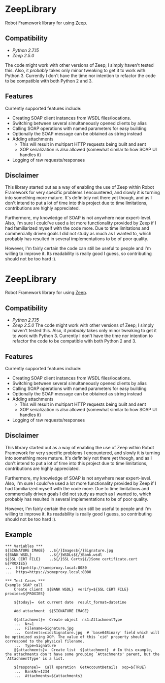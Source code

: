 # ZeepLibrary
Robot Framework library for using [Zeep](https://python-zeep.readthedocs.io/en/master).

## Compatibility
- _Python 2.7.15_
- _Zeep 2.5.0_

The code might work with other versions of Zeep; I simply haven't tested this. Also, it _probably_ takes only minor tweaking to get it to work with Python 3. Currently I don't have the time nor intention to refactor the code to be compatible with both Python 2 and 3.

## Features
Currently supported features include:
- Creating SOAP client instances from WSDL files/locations.
- Switching between several simultaneously opened clients by alias
- Calling SOAP operations with named parameters for easy building
- Optionally the SOAP message can be obtained as string instead
- Adding attachments
  - This will result in multipart HTTP requests being built and sent
  - XOP serialization is also allowed (somewhat similar to how SOAP UI handles it)
- Logging of raw requests/responses

## Disclaimer
This library started out as a way of enabling the use of Zeep within Robot Framework for very specific problems I encountered, and slowly it is turning into something more mature. It's definitely not there yet though, and as I don't intend to put a lot of time into this project due to time limitations, contributions are highly appreciated.

Furthermore, my knowledge of SOAP is not anywhere near expert-level. Also, I'm sure I could've used a lot more functionality provided by Zeep if I had familiarized myself with the code more. Due to time limitations and commercially driven goals I did not study as much as I wanted to, which probably has resulted in several implementations to be of poor quality.

However, I'm fairly certain the code can still be useful to people and I'm willing to improve it. Its readability is really good I guess, so contributing should not be too hard :).

# ZeepLibrary
Robot Framework library for using [Zeep](https://python-zeep.readthedocs.io/en/master).

## Compatibility
- _Python 2.7.15_
- _Zeep 2.5.0_
The code might work with other versions of Zeep; I simply haven't tested this. Also, it _probably_ takes only minor tweaking to get it to work with Python 3. Currently I don't have the time nor intention to refactor the code to be compatible with both Python 2 and 3.

## Features
Currently supported features include:
- Creating SOAP client instances from WSDL files/locations.
- Switching between several simultaneously opened clients by alias
- Calling SOAP operations with named parameters for easy building
- Optionally the SOAP message can be obtained as string instead
- Adding attachments
  - This will result in multipart HTTP requests being built and sent
  - XOP serialization is also allowed (somewhat similar to how SOAP UI handles it)
- Logging of raw requests/responses

## Disclaimer
This library started out as a way of enabling the use of Zeep within Robot Framework for very specific problems I encountered, and slowly it is turning into something more mature. It's definitely not there yet though, and as I don't intend to put a lot of time into this project due to time limitations, contributions are highly appreciated.

Furthermore, my knowledge of SOAP is not anywhere near expert-level. Also, I'm sure I could've used a lot more functionality provided by Zeep if I had familiarized myself with the code more. Due to time limitations and commercially driven goals I did not study as much as I wanted to, which probably has resulted in several implementations to be of poor quality.

However, I'm fairly certain the code can still be useful to people and I'm willing to improve it. Its readability is really good I guess, so contributing should not be too hard :).

## Example
```robot
*** Variables ***
${SIGNATURE IMAGE}  ..${/}Images${/}Signature.jpg
${BANK WSDL}        ..${/}WSDLs${/}Bank.wsdl
${SSL CERT FILE}    ..${/}SSL Certs${/}Some certificate.cert
&{PROXIES}
...  http=http://someproxy.local:8080
...  https=https://someproxy.local:8080

*** Test Cases ***
Example SOAP call
    Create client  ${BANK WSDL}  verify=${SSL CERT FILE}  proxies=${PROXIES}

    ${today}=  Get current date  result_format=datetime

    Add attachment  ${SIGNATURE IMAGE}
    
    ${attachment}=  Create object  ns1:AttachmentType
    ...  Nr=1
    ...  Filename=Signature.jpg
    ...  Contents=cid:Signature.jpg  # `base64Binary' field which will be optimized using XOP. The value of this `cid' property should correspond to the physical filename.
    ...  Type=Signature
    @{attachments}=  Create list  ${attachment}  # In this example, the attachments don't have some grouping `Attachments' parent, but the `AttachmentType' is a list.
    
    ${response}=  Call operation  GetAccountDetails  xop=${TRUE}
    ...  BankNr=1234
    ...  Attachments=${attachments}
```
